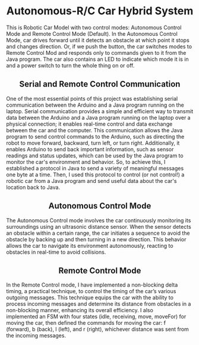 <div align="center">
    <h1 id="Header">Autonomous-R/C Car Hybrid System</h1>
</div>

This is Robotic Car Model with two control modes: Autonomous Control Mode and Remote Control Mode (Default). In the Autonomous Control Mode, car drives forward until it detects an obstacle at which point it stops and changes 
direction. Or, if we push the button, the car switches modes to  Remote Control Mod and responds only to commands given to it from the Java program. The car also contains an LED to indicate which mode it is in and a power switch to turn the whole thing on or off.


<div align="center">
    <h2 id="Header">Serial and Remote Control Communication</h2>
</div>
One of the most essential points of this project was establishing serial communication between the Arduino and a Java program running on the laptop. Serial communication provides a simple and efficient way to transmit data between the Arduino and a Java program running on the laptop over a physical connection; it enables real-time control and data exchange between the car and the computer. This communication allows the Java program to send control commands to the Arduino, such as directing the robot to move forward, backward, turn left, or turn right. Additionally, it enables Arduino to send back important information, such as sensor readings and status updates, which can be used by the Java program to monitor the car's environment and behavior. So, to achieve this, I established a protocol in Java to send a variety of meaningful messages one byte at a time. Then, I used this protocol to control (or not control!) a robotic car from a Java program and send useful data about the car's location back to Java.

<div align="center">
    <h2 id="Header">Autonomous Control Mode</h2>
</div>
The Autonomous Control mode involves the car continuously monitoring its surroundings using an ultrasonic distance sensor. When the sensor detects an obstacle within a certain range, the car initiates a sequence to avoid the obstacle by backing up and then turning in a new direction. This behavior allows the car to navigate its environment autonomously, reacting to obstacles in real-time to avoid collisions.

<div align="center">
    <h2 id="Header">Remote Control Mode</h2>
</div>
In the Remote Control mode, I have implemented a non-blocking delta timing, a practical technique, to control the timing of the car’s various outgoing messages. This technique equips the car with the ability to process incoming messages and determine its distance from obstacles in a non-blocking manner, enhancing its overall efficiency. I also implemented an FSM with four states (idle, receiving, move, moveFor) for moving the car, then defined the commands for moving the car: f (forward), b (back), l (left), and r (right), whichever distance was sent from the incoming messages.

